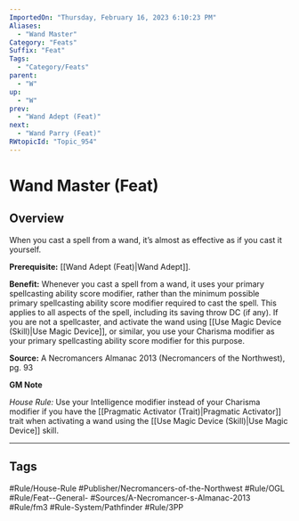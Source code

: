 ```yaml
---
ImportedOn: "Thursday, February 16, 2023 6:10:23 PM"
Aliases:
  - "Wand Master"
Category: "Feats"
Suffix: "Feat"
Tags:
  - "Category/Feats"
parent:
  - "W"
up:
  - "W"
prev:
  - "Wand Adept (Feat)"
next:
  - "Wand Parry (Feat)"
RWtopicId: "Topic_954"
---
```

# Wand Master (Feat)
## Overview
When you cast a spell from a wand, it’s almost as effective as if you cast it yourself.

**Prerequisite:** [[Wand Adept (Feat)|Wand Adept]].

**Benefit:** Whenever you cast a spell from a wand, it uses your primary spellcasting ability score modifier, rather than the minimum possible primary spellcasting ability score modifier required to cast the spell. This applies to all aspects of the spell, including its saving throw DC (if any). If you are not a spellcaster, and activate the wand using [[Use Magic Device (Skill)|Use Magic Device]], or similar, you use your Charisma modifier as your primary spellcasting ability score modifier for this purpose.

**Source:** A Necromancers Almanac 2013 (Necromancers of the Northwest), pg. 93

**GM Note**

*House Rule:* Use your Intelligence modifier instead of your Charisma modifier if you have the [[Pragmatic Activator (Trait)|Pragmatic Activator]] trait when activating a wand using the [[Use Magic Device (Skill)|Use Magic Device]] skill.


---
## Tags
#Rule/House-Rule #Publisher/Necromancers-of-the-Northwest #Rule/OGL #Rule/Feat--General- #Sources/A-Necromancer-s-Almanac-2013 #Rule/fm3 #Rule-System/Pathfinder #Rule/3PP

